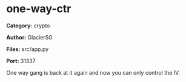 # one-way-ctr
**Category:** crypto

**Author:** GlacierSG

**Files:** src/app.py

**Port:** 31337

One way gang is back at it again and now you can only control the IV.
